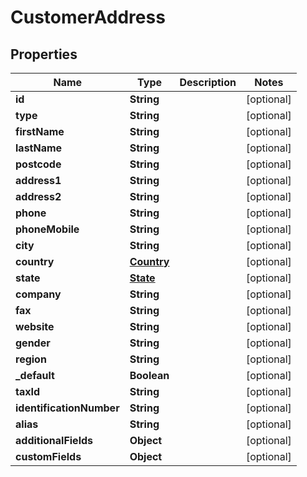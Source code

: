 

# CustomerAddress

## Properties

Name | Type | Description | Notes
------------ | ------------- | ------------- | -------------
**id** | **String** |  |  [optional]
**type** | **String** |  |  [optional]
**firstName** | **String** |  |  [optional]
**lastName** | **String** |  |  [optional]
**postcode** | **String** |  |  [optional]
**address1** | **String** |  |  [optional]
**address2** | **String** |  |  [optional]
**phone** | **String** |  |  [optional]
**phoneMobile** | **String** |  |  [optional]
**city** | **String** |  |  [optional]
**country** | [**Country**](Country.md) |  |  [optional]
**state** | [**State**](State.md) |  |  [optional]
**company** | **String** |  |  [optional]
**fax** | **String** |  |  [optional]
**website** | **String** |  |  [optional]
**gender** | **String** |  |  [optional]
**region** | **String** |  |  [optional]
**_default** | **Boolean** |  |  [optional]
**taxId** | **String** |  |  [optional]
**identificationNumber** | **String** |  |  [optional]
**alias** | **String** |  |  [optional]
**additionalFields** | **Object** |  |  [optional]
**customFields** | **Object** |  |  [optional]




